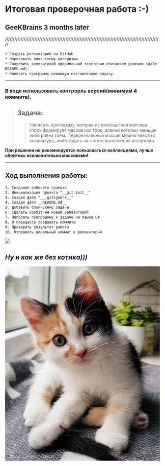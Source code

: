 
# Итоговая проверочная работа :-)
## GeeKBrains 3 months later

/////////////////////////////////////////////////////////////////////////////////////////////////////

    * Создать репозиторий на GitHub 
    * Нарисовать блок-схему алгоритма.
    * Снадобить репозиторий оформленный текстовым описанием решения (файл README.md).
    * Написать программу решающую поставленную задачу.

___
### __В ходе использовать контрорль версий(минимум 4 коммита).__

>## Задача:
>>Написать программу, которая из имеющегося массива строк формирует массив изс трок, длинна которых меньше либо равна трём. 
Первоначальный массив можно ввести с клавиатуры, либо задать на старте выполнения алгоритма. 

__При решении не рекомендуется пользоваться коллекциями, лучше обойтись исключительно массивами!__
___
## __Ход выполнения работы:__

    1. Создание рабочего проекта
    2. Инициализация проекта "__git init__"
    3. Создал файл "__.gitignore__"
    4. Создал файл __README.md__
    5. Добавить блок-схему задачи
    6. Сделать commit на новый репазиторий
    7. Написать прогррамму к задаче на языке C#
    8. В пороцессе создавать коммиты
    9. Проверить результат работы
    10. Отправить финальный коммит в репазиторий
    
![](jpg/cat.png)

## ___Ну и как же без котика)))___
![cat](cat.jpg)







